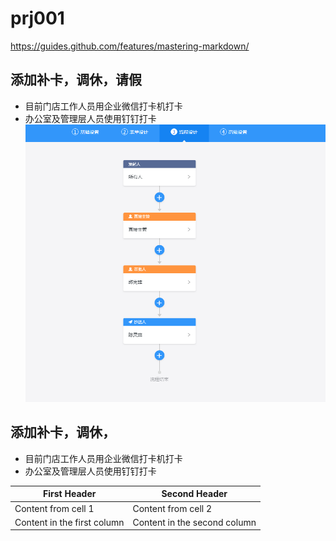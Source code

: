# prj001
https://guides.github.com/features/mastering-markdown/
## 添加补卡，调休，请假
 - 目前门店工作人员用企业微信打卡机打卡
 - 办公室及管理层人员使用钉钉打卡
 ![img001](img/img001.png)
## 添加补卡，调休，
 - 目前门店工作人员用企业微信打卡机打卡
 - 办公室及管理层人员使用钉钉打卡


First Header | Second Header
------------ | -------------
Content from cell 1 | Content from cell 2
Content in the first column | Content in the second column
